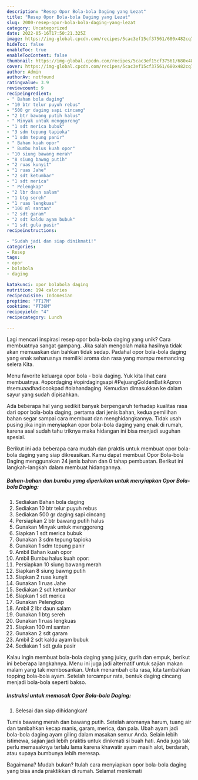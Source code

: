 ```yaml
---
description: "Resep Opor Bola-bola Daging yang Lezat"
title: "Resep Opor Bola-bola Daging yang Lezat"
slug: 2000-resep-opor-bola-bola-daging-yang-lezat
category: Uncategorized
date: 2022-05-16T17:50:21.325Z
image: https://img-global.cpcdn.com/recipes/5cac3ef15cf37561/680x482cq70/opor-bola-bola-daging-foto-resep-utama.jpg
hideToc: false
enableToc: true
enableTocContent: false
thumbnail: https://img-global.cpcdn.com/recipes/5cac3ef15cf37561/680x482cq70/opor-bola-bola-daging-foto-resep-utama.jpg
cover: https://img-global.cpcdn.com/recipes/5cac3ef15cf37561/680x482cq70/opor-bola-bola-daging-foto-resep-utama.jpg
author: Admin
authorAv: notfound
ratingvalue: 3.9
reviewcount: 9
recipeingredient:
- " Bahan bola daging"
- "10 btr telur puyuh rebus"
- "500 gr daging sapi cincang"
- "2 btr bawang putih halus"
- " Minyak untuk menggoreng"
- "1 sdt merica bubuk"
- "3 sdm tepung tapioka"
- "1 sdm tepung panir"
- " Bahan kuah opor"
- " Bumbu halus kuah opor"
- "10 siung bawang merah"
- "8 siung bawng putih"
- "2 ruas kunyit"
- "1 ruas Jahe"
- "2 sdt ketumbar"
- "1 sdt merica"
- " Pelengkap"
- "2 lbr daun salam"
- "1 btg sereh"
- "1 ruas lengkuas"
- "100 ml santan"
- "2 sdt garam"
- "2 sdt kaldu ayam bubuk"
- "1 sdt gula pasir"
recipeinstructions:

- "Sudah jadi dan siap dinikmati!"
categories:
- Resep
tags:
- opor
- bolabola
- daging

katakunci: opor bolabola daging 
nutrition: 194 calories
recipecuisine: Indonesian
preptime: "PT17M"
cooktime: "PT36M"
recipeyield: "4"
recipecategory: Lunch

---
```





Lagi mencari inspirasi resep opor bola-bola daging yang unik? Cara membuatnya sangat gampang. Jika salah mengolah maka hasilnya tidak akan memuaskan dan bahkan tidak sedap. Padahal opor bola-bola daging yang enak seharusnya memiliki aroma dan rasa yang mampu memancing selera Kita.





Menu favorite keluarga opor bola - bola daging. Yuk kita lihat cara membuatnya. #opordaging #opirdagingsapi #PejuangGoldenBatikApron #semuaadhadicookpad #olahandaging. Kemudian dimasukkan ke dalam sayur yang sudah dipisahkan.

Ada beberapa hal yang sedikit banyak berpengaruh terhadap kualitas rasa dari opor bola-bola daging, pertama dari jenis bahan, kedua pemilihan bahan segar sampai cara membuat dan menghidangkannya. Tidak usah pusing jika ingin menyiapkan opor bola-bola daging yang enak di rumah, karena asal sudah tahu triknya maka hidangan ini bisa menjadi suguhan spesial.






Berikut ini ada beberapa cara mudah dan praktis untuk membuat opor bola-bola daging yang siap dikreasikan. Kamu dapat membuat Opor Bola-bola Daging menggunakan 24 jenis bahan dan 0 tahap pembuatan. Berikut ini langkah-langkah dalam membuat hidangannya.

<!--inarticleads1-->

##### Bahan-bahan dan bumbu yang diperlukan untuk menyiapkan Opor Bola-bola Daging:

1. Sediakan  Bahan bola daging
1. Sediakan 10 btr telur puyuh rebus
1. Sediakan 500 gr daging sapi cincang
1. Persiapkan 2 btr bawang putih halus
1. Gunakan  Minyak untuk menggoreng
1. Siapkan 1 sdt merica bubuk
1. Gunakan 3 sdm tepung tapioka
1. Gunakan 1 sdm tepung panir
1. Ambil  Bahan kuah opor
1. Ambil  Bumbu halus kuah opor:
1. Persiapkan 10 siung bawang merah
1. Siapkan 8 siung bawng putih
1. Siapkan 2 ruas kunyit
1. Gunakan 1 ruas Jahe
1. Sediakan 2 sdt ketumbar
1. Siapkan 1 sdt merica
1. Gunakan  Pelengkap
1. Ambil 2 lbr daun salam
1. Gunakan 1 btg sereh
1. Gunakan 1 ruas lengkuas
1. Siapkan 100 ml santan
1. Gunakan 2 sdt garam
1. Ambil 2 sdt kaldu ayam bubuk
1. Sediakan 1 sdt gula pasir


Kalau ingin membuat bola-bola daging yang juicy, gurih dan empuk, berikut ini beberapa langkahnya. Menu ini juga jadi alternatif untuk sajian makan malam yang tak membosankan. Untuk menambah cita rasa, kita tambahkan topping bola-bola ayam. Setelah tercampur rata, bentuk daging cincang menjadi bola-bola seperti bakso. 

<!--inarticleads2-->

##### Instruksi untuk memasak Opor Bola-bola Daging:


1. Selesai dan siap dihidangkan!

Tumis bawang merah dan bawang putih. Setelah aromanya harum, tuang air dan tambahkan kecap manis, garam, merica, dan pala. Ubah ayam jadi bola-bola daging ayam giling dalam masakan semur Anda. Selain lebih istimewa, sajian jadi lebih praktis untuk dinikmati si buah hati. Anda juga tak perlu memasaknya terlalu lama karena khawatir ayam masih alot, berdarah, atau supaya bumbunya lebih meresap. 

Bagaimana? Mudah bukan? Itulah cara menyiapkan opor bola-bola daging yang bisa anda praktikkan di rumah. Selamat menikmati
